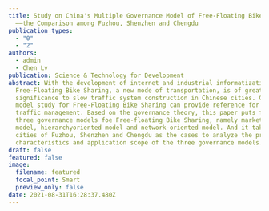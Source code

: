 ```yaml
---
title: Study on China's Multiple Governance Model of Free-Floating Bike Sharing
  ——the Comparison among Fuzhou, Shenzhen and Chengdu
publication_types:
  - "0"
  - "2"
authors:
  - admin
  - Chen Lv
publication: Science & Technology for Development
abstract: With the development of internet and industrial informatization,
  Free-Floating Bike Sharing, a new mode of transportation, is of great
  significance to slow traffic system construction in Chinese cities. Governance
  model study for Free-Floating Bike Sharing can provide reference for urban
  traffic management. Based on the governance theory, this paper puts forward
  three governance models foe Free-floating Bike Sharing, namely market-oriented
  model, hierarchyoriented model and network-oriented model. And it takes the
  cities of Fuzhou, Shenzhen and Chengdu as the cases to analyze the practice,
  characteristics and application scope of the three governance models.
draft: false
featured: false
image:
  filename: featured
  focal_point: Smart
  preview_only: false
date: 2021-08-31T16:28:37.480Z
---
```

